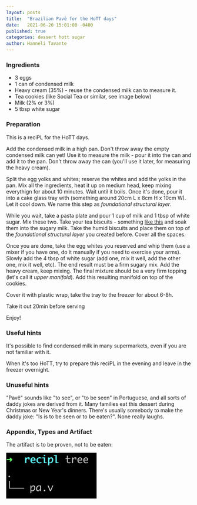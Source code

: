 ```yaml
---
layout: posts
title:  "Brazilian Pavê for the HoTT days"
date:   2021-06-20 15:01:00 -0400
published: true
categories: dessert hott sugar
author: Hanneli Tavante
---
```


  

### Ingredients

* 3 eggs
* 1 can of condensed milk
* Heavy cream (35%) - reuse the condensed milk can to measure it.
* Tea cookies (like Social Tea or similar, see image below)
* Milk (2% or 3%)
* 5 tbsp white sugar


### Preparation

This is a reciPL for the HoTT days. 

Add the condensed milk in a high pan. Don't throw away the empty condensed milk can yet! Use it to measure the milk - pour it into the can and add it to the pan. Don't throw away the can (you'll use it later, for measuring the heavy cream). 

Split the egg yolks and whites; reserve the whites and add the yolks in the pan. Mix all the ingredients, heat it up on medium head, keep mixing everythign for about 10 minutes. Wait until it boils. Once it's done, pour it into a cake glass tray with (something around 20cm L x 8cm H x 10cm W). Let it cool down. We name this step as _foundational structural layer_.

While you wait, take a pasta plate and pour 1 cup of milk and 1 tbsp of white sugar. Mix these two. Take your tea biscuits - something [like this](https://leclerc.ca/en/tradition-1905/social-tea-4) and soak them into the sugary milk. Take the humid biscuits and place them on top of the _foundational structural layer_ you created before. Cover all the spaces. 

Once you are done, take the egg whites you reserved and whip them (use a mixer if you have one, do it manually if you need to exercise your arms). Slowly add the 4 tbsp of white sugar (add one, mix it well, add the other one, mix it well, etc). The end result must be a firm sugary mix. Add the heavy cream, keep mixing. The final mixture should be a very firm topping (let's call it _upper manifold_). Add this resulting manifold on top of the cookies. 

Cover it with plastic wrap, take the tray to the freezer for about 6-8h.

Take it out 20min before serving

Enjoy! 



### Useful hints

It's possible to find condensed milk in many supermarkets, even if you are not familiar with it.

When it's too HoTT, try to prepare this reciPL in the evening and leave in the freezer overnight.

### Unuseful hints

"Pavê" sounds like "to see", or "to be seen" in Portuguese, and all sorts of daddy jokes are derived from it. Many families eat this dessert during Christmas or New Year's dinners. There's usually somebody to make the daddy joke: "Is is to be seen or to be eaten?". None really laughs.



### Appendix, Types and Artifact

The artifact is to be proven, not to be eaten:

![pave](/images/pav.png)